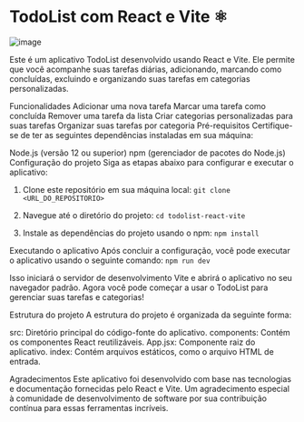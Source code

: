 # TodoList com React e Vite ⚛️

![image](https://github.com/igabrielvieira/to-do-list/assets/81838038/07d2600f-6ecb-4c10-a614-c2c6cd4e3d06)

Este é um aplicativo TodoList desenvolvido usando React e Vite. Ele permite que você acompanhe suas tarefas diárias, adicionando, marcando como concluídas, excluindo e organizando suas tarefas em categorias personalizadas.

Funcionalidades
Adicionar uma nova tarefa
Marcar uma tarefa como concluída
Remover uma tarefa da lista
Criar categorias personalizadas para suas tarefas
Organizar suas tarefas por categoria
Pré-requisitos
Certifique-se de ter as seguintes dependências instaladas em sua máquina:

Node.js (versão 12 ou superior)
npm (gerenciador de pacotes do Node.js)
Configuração do projeto
Siga as etapas abaixo para configurar e executar o aplicativo:

1. Clone este repositório em sua máquina local:
```git clone <URL_DO_REPOSITORIO>```

2. Navegue até o diretório do projeto:
```cd todolist-react-vite```

3. Instale as dependências do projeto usando o npm:
```npm install```

Executando o aplicativo
Após concluir a configuração, você pode executar o aplicativo usando o seguinte comando:
```npm run dev```

Isso iniciará o servidor de desenvolvimento Vite e abrirá o aplicativo no seu navegador padrão. Agora você pode começar a usar o TodoList para gerenciar suas tarefas e categorias!

Estrutura do projeto
A estrutura do projeto é organizada da seguinte forma:

src: Diretório principal do código-fonte do aplicativo.
components: Contém os componentes React reutilizáveis.
App.jsx: Componente raiz do aplicativo.
index: Contém arquivos estáticos, como o arquivo HTML de entrada.

Agradecimentos
Este aplicativo foi desenvolvido com base nas tecnologias e documentação fornecidas pelo React e Vite. Um agradecimento especial à comunidade de desenvolvimento de software por sua contribuição contínua para essas ferramentas incríveis.
